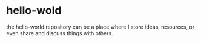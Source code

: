 # hello-wold
the hello-world repository can be a place where I store  ideas, resources, or even share and discuss things with others.
